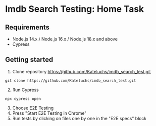 # Imdb Search Testing: Home Task

## Requirements
* Node.js 14.x / Node.js 16.x / Node.js 18.x and above
* Cypress

## Getting started
1. Clone repository https://github.com/Kateluchs/imdb_search_test.git

```
git clone https://github.com/Kateluchs/imdb_search_test.git
```
2. Run Cypress

```
npx cypress open
```
3. Choose E2E Testing
4. Press "Start E2E Testing in Chrome"
5. Run tests by clicking on files one by one in the "E2E specs" block
